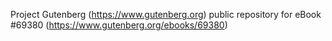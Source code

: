 Project Gutenberg (https://www.gutenberg.org) public repository for
eBook #69380 (https://www.gutenberg.org/ebooks/69380)
